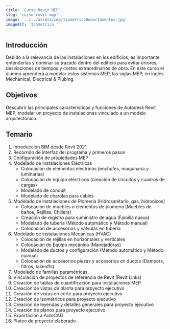 ```yaml
---
title: 'Curso Revit MEP'
slug: 'curso-revit-mep'
image: '../../assets/img/IsometricoDepartamentos.jpg'
imageAlt: 'Isometrico '
---
```


 ## Introducción
Debido a la relevancia de las instalaciones en los edificios, es importante entenderlas y dominar su trazado dentro del edificio para evitar errores,
desviaciones de tiempos y costes extraordinarios de obra. En este curso el alumno aprenderá a modelar estos sistemas MEP, las siglas MEP, en ingles Mechanical, Electrical & Plubing.

## Objetivos
Descubrir las principales características y funciones de Autodesk Revit MEP, modelar un proyecto de instalaciones vinculado a un modelo arquitectónico.

## Temario  

    
1. Introducción BIM desde Revit 2021
2. Recorrido de interfaz del programa y primeros pasos
3. Configuración de propiedades MEP
4. Modelado de Instalaciones Eléctricas
    - Colocación de elementos eléctricos (enchufes, maquinaria y luminarias)
    - Colocación de equipo eléctricos (creación de circuitos y cuadros de cargas)
    - Modelado de conduit
    - Modelado de charolas para cables
5. Modelado de instalaciones de Plomería (Hidrosanitario, gas, hidronicos)
    - Colocación de muebles o elementos de plomería (Muebles de baños, Rejillas, Chillers)
    - Creación de registro para suministro de agua (Familia nueva)
    - Modelado de tubería (Método automático y Método manual)
    - Colocación de accesorios y válvulas en tubería
6. Modelado de instalaciones Mecánicas (HVAC)
    - Colocación de rejillas en horizontales y verticales
    - Colocación de Equipo mecánico (Manejadoras)
    - Modelado de ductos y configuración (Método automático y Método manual)
    - Colocación de accesorios piezas y accesorios en ductos (Dampers, filtros, takeoffs)
7. Modelado de familias paramétricas.
8. Vinculación de proyectos de referencia de Revit (Revit Links)
9. Creación de tablas de cuantificación para instalaciones MEP
10. Creación de vistas de planta para proyecto ejecutivo
11. Creación de vistas en corte para proyecto ejecutivo
12. Creación de Isométricos para proyecto ejecutivo
13. Creación de leyendas y detalles generales para proyecto ejecutivo
14. Creación de planos para proyecto ejecutivo
15. Exportación a AutoCAD
16. Ploteo de proyecto elaborado

